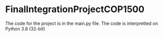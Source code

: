 # FinalIntegrationProjectCOP1500
The code for the project is in the main.py file. 
The code is interpretted on Python 3.8 (32-bit)
